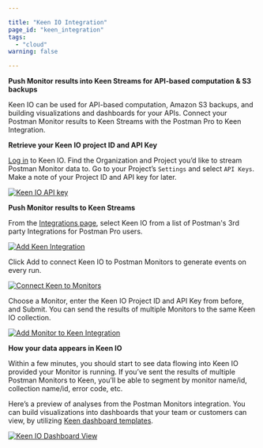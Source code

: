 ```yaml
---

title: "Keen IO Integration"
page_id: "keen_integration"
tags: 
  - "cloud"
warning: false

---
```


**Push Monitor results into Keen Streams for API-based computation & S3 backups**

Keen IO can be used for API-based computation, Amazon S3 backups, and building visualizations and dashboards for your APIs.  Connect your Postman Monitor results to Keen Streams with the Postman Pro to Keen Integration.

**Retrieve your Keen IO project ID and API Key**

[Log in][0] to Keen IO.  Find the Organization and Project you’d like to stream Postman Monitor data to.  Go to your Project’s `Settings` and select `API Keys`.  Make a note of your Project ID and API key for later.

[![Keen IO API key](https://assets.postman.com/postman-docs/keenKey.png)][1]

**Push Monitor results to Keen Streams**

From the [Integrations page][2], select Keen IO from a list of Postman's 3rd party Integrations for Postman Pro users.

[![Add Keen Integration](https://assets.postman.com/postman-docs/keenINT.png)][3]

Click Add to connect Keen IO to Postman Monitors to generate events on every run.

[![Connect Keen to Monitors](https://assets.postman.com/postman-docs/keen_add.png)][4]

Choose a Monitor, enter the Keen IO Project ID and API Key from before, and Submit. You can send the results of multiple Monitors to the same Keen IO collection.

[![Add Monitor to Keen Integration](https://assets.postman.com/postman-docs/keen_monitor.png)][5]

**How your data appears in Keen IO**

Within a few minutes, you should start to see data flowing into Keen IO provided your Monitor is running.  If you’ve sent the results of multiple Postman Monitors to Keen, you’ll be able to segment by monitor name/id, collection name/id, error code, etc.

Here’s a preview of analyses from the Postman Monitors integration. You can build visualizations into dashboards that your team or customers can view, by utilizing [Keen dashboard templates][6].

[![Keen IO Dashboard View](https://assets.postman.com/postman-docs/keen_dashboard.png)][7]

[0]: https://keen.io/users/login?next=https%3A%2F%2Fkeen.io%2Fhome%2F
[1]: https://assets.postman.com/postman-docs/keenKey.png
[2]: https://app.getpostman.com/dashboard/integrations
[3]: https://assets.postman.com/postman-docs/keenINT.png
[4]: https://assets.postman.com/postman-docs/keen_add.png
[5]: https://assets.postman.com/postman-docs/keen_monitor.png
[6]: https://keen.io/docs/visualize/how-to-create-a-dashboard/
[7]: https://assets.postman.com/postman-docs/keen_dashboard.png
